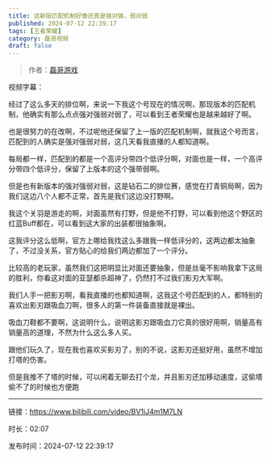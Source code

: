 ```yaml
---
title: 这新版匹配机制好像还真是强对强，弱对弱
published: 2024-07-12 22:39:17
tags: [王者荣耀]
category: 磊哥视频
draft: false
---
```



> 作者：[磊哥游戏](https://space.bilibili.com/268941858?spm_id_from=333.788.upinfo.head.click)

视频字幕：

经过了这么多天的排位啊，来说一下我这个号现在的情况啊，那现版本的匹配机制，他确实有那么点点强对强弱对弱了，可以看到王者荣耀也是越来越好了啊。

也是很努力的在改啊，不过呢他还保留了上一版的匹配机制啊，就我这个号而言，匹配到的人确实是强对强弱对弱，这几天看我直播的人都知道啊。

每局都一样，匹配到的都是一个高评分带四个低评分啊，对面也是一样，一个高评分带四个低评分，保留了上版本的这个强带弱啊。

但是也有新版本的强对强弱对弱，这是钻石二的排位赛，感觉在打青铜局啊，因为我们这边八个人都不正常，首先是我们这边没打野啊。

我这个关羽是游走的啊，对面虽然有打野，但是他不打野，可以看到他这个野区的红蓝Buff都在，可以看到这大家的出装都很抽象啊。

这我评分这么低啊，官方上哪给我找这么多跟我一样低评分的，这两边都太抽象了，不过没关系，官方贴心的给我们两边都加了一个评分。

比较高的老玩家，虽然我们这把明显比对面还要抽象，但是丝毫不影响我拿下这局的胜利，你看这对面的亚瑟都杀超神了，仍然打不过我们影刃大军啊。

我们人手一把影刃啊，看我直播的也都知道啊，这我这个号匹配到的人，都特别的喜欢出影刃跟吸血刀啊，很多人的第一件装备直接就是裸出。

吸血刀鞋都不要啊，这说明什么，说明这影刃跟吸血刀它真的很好用啊，销量高有销量高的道理，不然为什么这么多人买。

跟他们玩久了，现在我也喜欢买影刃了，别的不说，这影刃还挺好用，虽然不增加打塔的伤害。

但是我推不了塔的时候，可以闲着无聊去打个龙，并且影刃还加移动速度，这偷塔偷不了的时候也方便跑

---

链接：https://www.bilibili.com/video/BV1iJ4m1M7LN

时长：02:07

发布时间：2024-07-12 22:39:17
